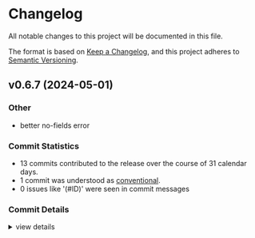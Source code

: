 # Changelog

All notable changes to this project will be documented in this file.

The format is based on [Keep a Changelog](https://keepachangelog.com/en/1.0.0/),
and this project adheres to [Semantic Versioning](https://semver.org/spec/v2.0.0.html).

## v0.6.7 (2024-05-01)

### Other

 - <csr-id-566214e43993bb60277d1849383a88f1c4c9bd30/> better no-fields error

### Commit Statistics

<csr-read-only-do-not-edit/>

 - 13 commits contributed to the release over the course of 31 calendar days.
 - 1 commit was understood as [conventional](https://www.conventionalcommits.org).
 - 0 issues like '(#ID)' were seen in commit messages

### Commit Details

<csr-read-only-do-not-edit/>

<details><summary>view details</summary>

 * **Uncategorized**
    - Merge pull request #6 from aldanor/feature/more-attrs ([`aa60656`](https://github.com/Swoorup/arrow-convert/commit/aa60656a69e6283e49fde75ce502500d4760e409))
    - Initial support for arrow_field(name = "...") ([`fa20bd4`](https://github.com/Swoorup/arrow-convert/commit/fa20bd4056c65c36b258896e9e020cc445c4ff45))
    - Better no-fields error ([`566214e`](https://github.com/Swoorup/arrow-convert/commit/566214e43993bb60277d1849383a88f1c4c9bd30))
    - Migrate to syn 2.0 crate ([`f66efbe`](https://github.com/Swoorup/arrow-convert/commit/f66efbe0cef7630d0ec2a29336ed1f9ff211d412))
    - Remove need for Native type, added array[u8] and string reference serialisation ([`a67d32e`](https://github.com/Swoorup/arrow-convert/commit/a67d32ea8f708d2487941e6d7a933fbd484a3d12))
    - Rework IntoArrowArrayIterator to ArrowArrayIterable using a lending iterator ([`5ed817c`](https://github.com/Swoorup/arrow-convert/commit/5ed817c0c13ec258f8ef074986b30237c2391efc))
    - Fix panic message compilation error in derive_struct ([`4b166b0`](https://github.com/Swoorup/arrow-convert/commit/4b166b0cc49a48338b3cdcd7d67e3dc077fba52a))
    - Unify cargo.toml and bump version ([`8bfdb23`](https://github.com/Swoorup/arrow-convert/commit/8bfdb23e6291aea22b445fe5eb941e3caa25bb87))
    - Merge pull request #2 from Swoorup/sj-migrate-to-arrow ([`37e78ca`](https://github.com/Swoorup/arrow-convert/commit/37e78ca9465de7496f340b3afbee78f5d7b35805))
    - Added support for arrays ([`6ae0e04`](https://github.com/Swoorup/arrow-convert/commit/6ae0e04ca86447f8197f679a67cdf8029a92f798))
    - Fix field accesses serializing when using names like `min` and `max` ([`dd1fa17`](https://github.com/Swoorup/arrow-convert/commit/dd1fa17aff5afb528012769529de95e2ae7502f0))
    - Merge pull request #1 from Swoorup/sj-migrate-to-arrow ([`cc32c2f`](https://github.com/Swoorup/arrow-convert/commit/cc32c2fa21aff22807c1758f87a64c3d0ad61f3a))
    - Ported arrow2-convert to use arrow-rs library. ([`1e4c016`](https://github.com/Swoorup/arrow-convert/commit/1e4c016891f1127ad91dbe0ba445d4b478bd9233))
</details>

